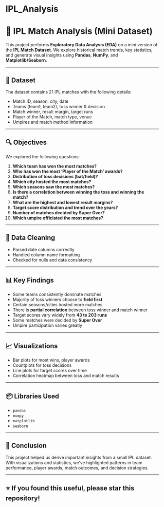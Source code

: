 # IPL_Analysis
# 🏏 IPL Match Analysis (Mini Dataset)

This project performs **Exploratory Data Analysis (EDA)** on a mini version of the **IPL Match Dataset**. We explore historical match trends, key statistics, and generate visual insights using **Pandas**, **NumPy**, and **Matplotlib/Seaborn**.

---

## 📁 Dataset

The dataset contains 21 IPL matches with the following details:

- Match ID, season, city, date
- Teams (team1, team2), toss winner & decision
- Match winner, result margin, target runs
- Player of the Match, match type, venue
- Umpires and match method information

---

## 🔍 Objectives

We explored the following questions:

1. **Which team has won the most matches?**
2. **Who has won the most ‘Player of the Match’ awards?**
3. **Distribution of toss decisions (bat/field)?**
4. **Which city hosted the most matches?**
5. **Which seasons saw the most matches?**
6. **Is there a correlation between winning the toss and winning the match?**
7. **What are the highest and lowest result margins?**
8. **Target score distribution and trend over the years?**
9. **Number of matches decided by Super Over?**
10. **Which umpire officiated the most matches?**

---

## 🧹 Data Cleaning

- Parsed date columns correctly
- Handled column name formatting
- Checked for nulls and data consistency

---

## 📊 Key Findings

- Some teams consistently dominate matches
- Majority of toss winners choose to **field first**
- Certain seasons/cities hosted more matches
- There is **partial correlation** between toss winner and match winner
- Target scores vary widely from **43 to 203 runs**
- Some matches were decided by **Super Over**
- Umpire participation varies greatly

---

## 📈 Visualizations

- Bar plots for most wins, player awards
- Countplots for toss decisions
- Line plots for target scores over time
- Correlation heatmap between toss and match results

---

## 📦 Libraries Used

- `pandas`
- `numpy`
- `matplotlib`
- `seaborn`

---

## 📌 Conclusion

This project helped us derive important insights from a small IPL dataset. With visualizations and statistics, we’ve highlighted patterns in team performance, player awards, match outcomes, and decision strategies.

---


## ⭐️ If you found this useful, please star this repository!


